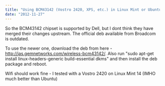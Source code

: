```yaml
---
title: "Using BCM43142 (Vostro 2420, XPS, etc.) in Linux Mint or Ubuntu"
date: "2012-11-27"
---
```


So the BCM43142 chipset is supported by Dell, but I dont think they have merged their changes upstream. The official deb available from Broadcom is outdated.

To use the newer one, download the deb from here - http://jas.gemnetworks.com/wireless-bcm43142/. Also run "sudo apt-get install linux-headers-generic build-essential dkms" and then install the deb package and reboot.

Wifi should work fine - I tested with a Vostro 2420 on Linux Mint 14 (IMHO much better than Ubuntu)
